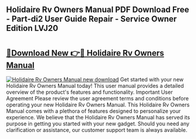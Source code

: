 ## Holidaire Rv Owners Manual PDF Download Free - Part-di2 User Guide Repair - Service Owner Edition LVJ20

# <h2><a href="http://bc46295.oget.top/?id=Holidaire+Rv+Owners+Manual">🔗Download New 👉🔴 Holidaire Rv Owners Manual</a></h2>

[![Holidaire Rv Owners Manual new download](https://i.imgur.com/5g1atiW.png)](http://bc46295.oget.top/?id=Holidaire+Rv+Owners+Manual)
Get started with your new Holidaire Rv Owners Manual today! This user manual provides a detailed overview of the product's features and functionality. Important User Agreement Please review the user agreement terms and conditions before operating your new Holidaire Rv Owners Manual. This Holidaire Rv Owners Manual comes with a plethora of features designed to personalize your experience. We believe that the Holidaire Rv Owners Manual has served its purpose in getting you started with your new gadget. Should you need any clarification or assistance, our customer support team is always available.
